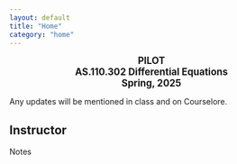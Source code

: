 ```yaml
---
layout: default
title: "Home"
category: "home"
---
```


<div style="text-align: center; font-size: 120%;">
  <b>PILOT</b><br>
  <b>AS.110.302 Differential Equations</b><br>
  <b>Spring, 2025</b><br>
</div>

Any updates will be mentioned in class and on Courselore.

## Instructor

Notes
